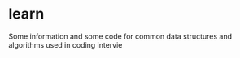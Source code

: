 # learn

Some information and some code for common data structures and algorithms used in coding intervie

